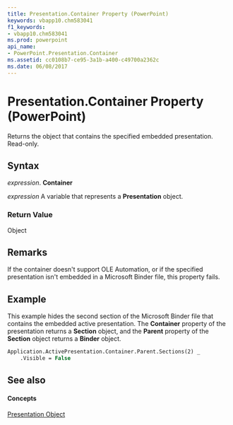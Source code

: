 ```yaml
---
title: Presentation.Container Property (PowerPoint)
keywords: vbapp10.chm583041
f1_keywords:
- vbapp10.chm583041
ms.prod: powerpoint
api_name:
- PowerPoint.Presentation.Container
ms.assetid: cc0108b7-ce95-3a1b-a400-c49700a2362c
ms.date: 06/08/2017
---
```



# Presentation.Container Property (PowerPoint)

Returns the object that contains the specified embedded presentation. Read-only.


## Syntax

 _expression_. **Container**

 _expression_ A variable that represents a **Presentation** object.


### Return Value

Object


## Remarks

If the container doesn't support OLE Automation, or if the specified presentation isn't embedded in a Microsoft Binder file, this property fails.


## Example

This example hides the second section of the Microsoft Binder file that contains the embedded active presentation. The  **Container** property of the presentation returns a **Section** object, and the **Parent** property of the **Section** object returns a **Binder** object.


```vb
Application.ActivePresentation.Container.Parent.Sections(2) _
    .Visible = False
```


## See also


#### Concepts


[Presentation Object](PowerPoint.Presentation.md)

